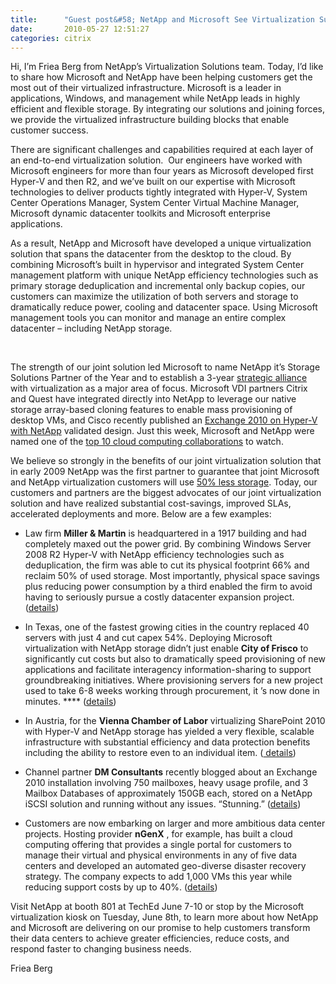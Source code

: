 ```yaml
---
title:      "Guest post&#58; NetApp and Microsoft See Virtualization Success Together"
date:       2010-05-27 12:51:27
categories: citrix
---
```

Hi, I’m Friea Berg from NetApp’s Virtualization Solutions team. Today, I’d like to share how Microsoft and NetApp have been helping customers get the most out of their virtualized infrastructure. Microsoft is a leader in applications, Windows, and management while NetApp leads in highly efficient and flexible storage. By integrating our solutions and joining forces, we provide the virtualized infrastructure building blocks that enable customer success. 

There are significant challenges and capabilities required at each layer of an end-to-end virtualization solution.  Our engineers have worked with Microsoft engineers for more than four years as Microsoft developed first Hyper-V and then R2, and we’ve built on our expertise with Microsoft technologies to deliver products tightly integrated with Hyper-V, System Center Operations Manager, System Center Virtual Machine Manager, Microsoft dynamic datacenter toolkits and Microsoft enterprise applications.  

As a result, NetApp and Microsoft have developed a unique virtualization solution that spans the datacenter from the desktop to the cloud. By combining Microsoft’s built in hypervisor and integrated System Center management platform with unique NetApp efficiency technologies such as primary storage deduplication and incremental only backup copies, our customers can maximize the utilization of both servers and storage to dramatically reduce power, cooling and datacenter space. Using Microsoft management tools you can monitor and manage an entire complex datacenter – including NetApp storage. 

 

The strength of our joint solution led Microsoft to name NetApp it’s Storage Solutions Partner of the Year and to establish a 3-year [strategic alliance](http://blogs.netapp.com/msenviro/2009/12/microsoft-and-netapp-strategic-alliance.html) with virtualization as a major area of focus. Microsoft VDI partners Citrix and Quest have integrated directly into NetApp to leverage our native storage array-based cloning features to enable mass provisioning of desktop VMs, and Cisco recently published an [Exchange 2010 on Hyper-V with NetApp](http://www.cisco.com/en/US/docs/solutions/Enterprise/Data_Center/App_Networking/hypervexchange.html) validated design. Just this week, Microsoft and NetApp were named one of the [top 10 cloud computing collaborations](http://www.crn.com/software/225100010;jsessionid=ZIIVBLGLTJJ2BQE1GHRSKH4ATMY32JVN?pgno=7) to watch. 

We believe so strongly in the benefits of our joint virtualization solution that in early 2009 NetApp was the first partner to guarantee that joint Microsoft and NetApp virtualization customers will use [50% less storage](http://www.netapp.com/guarantee). Today, our customers and partners are the biggest advocates of our joint virtualization solution and have realized substantial cost-savings, improved SLAs, accelerated deployments and more. Below are a few examples: 

  * Law firm **Miller & Martin** is headquartered in a 1917 building and had completely maxed out the power grid. By combining Windows Server 2008 R2 Hyper-V with NetApp efficiency technologies such as deduplication, the firm was able to cut its physical footprint 66% and reclaim 50% of used storage. Most importantly, physical space savings plus reducing power consumption by a third enabled the firm to avoid having to seriously pursue a costly datacenter expansion project. ([details](http://blogs.netapp.com/msenviro/2010/01/hyperv-webcast.html))  



  * In Texas, one of the fastest growing cities in the country replaced 40 servers with just 4 and cut capex 54%. Deploying Microsoft virtualization with NetApp storage didn’t just enable **City of Frisco** to significantly cut costs but also to dramatically speed provisioning of new applications and facilitate interagency information-sharing to support groundbreaking initiatives. Where provisioning servers for a new project used to take 6-8 weeks working through procurement, it ’s now done in minutes. **** ([details](http://blogs.netapp.com/msenviro/2009/11/city-in-texas-saves-big-with-hyper-v-netapp.html))  



  * In Austria, for the **Vienna Chamber of Labor** virtualizing SharePoint 2010 with Hyper-V and NetApp storage has yielded a very flexible, scalable infrastructure with substantial efficiency and data protection benefits including the ability to restore even to an individual item. ([ details](http://sharepoint-blog.at/post/2010/02/28/Erste-SharePoint-2010-Referenz-Arbeiterkammer-Wien-startet-zentrale-Wissensplattform-mit-NetApp-SAN-Microsoft-Hyper-V-und-SharePoint-Server-2010.aspx))  



  * Channel partner **DM Consultants** recently blogged about an Exchange 2010 installation involving 750 mailboxes, heavy usage profile, and 3 Mailbox Databases of approximately 150GB each, stored on a NetApp iSCSI solution and running without any issues.  “Stunning.” ([details](http://www.msexchange.org/articles_tutorials/exchange-server-2010/migration-deployment/running-exchange-2010-on-hyper-v-r2.html))  



  * Customers are now embarking on larger and more ambitious data center projects. Hosting provider **nGenX** , for example, has built a cloud computing offering that provides a single portal for customers to manage their virtual and physical environments in any of five data centers and developed an automated geo-diverse disaster recovery strategy. The company expects to add 1,000 VMs this year while reducing support costs by up to 40%. ([details](http://www.microsoft.com/casestudies/Case_Study_Detail.aspx?CaseStudyID=4000006911))  




Visit NetApp at booth 801 at TechEd June 7-10 or stop by the Microsoft virtualization kiosk on Tuesday, June 8th, to learn more about how NetApp and Microsoft are delivering on our promise to help customers transform their data centers to achieve greater efficiencies, reduce costs, and respond faster to changing business needs.

Friea Berg
